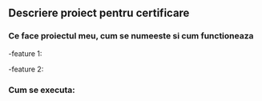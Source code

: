 ## Descriere proiect pentru certificare

### Ce face proiectul meu, cum se numeeste si cum functioneaza
-feature 1:

-feature 2:

### Cum se executa:


